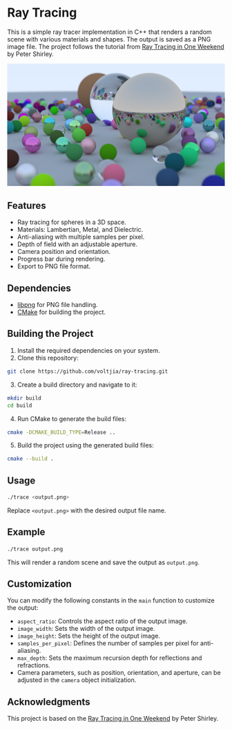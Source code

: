 # Ray Tracing

This is a simple ray tracer implementation in C++ that renders a random scene with various materials and shapes. The output is saved as a PNG image file. The project follows the tutorial from [Ray Tracing in One Weekend](https://raytracing.github.io/books/RayTracingInOneWeekend.html) by Peter Shirley.

![Example Output](example.png)

## Features

* Ray tracing for spheres in a 3D space.
* Materials: Lambertian, Metal, and Dielectric.
* Anti-aliasing with multiple samples per pixel.
* Depth of field with an adjustable aperture.
* Camera position and orientation.
* Progress bar during rendering.
* Export to PNG file format.

## Dependencies

* [libpng](http://www.libpng.org/pub/png/libpng.html) for PNG file handling.
* [CMake](https://cmake.org/) for building the project.

## Building the Project

1. Install the required dependencies on your system.
2. Clone this repository:

```bash
git clone https://github.com/voltjia/ray-tracing.git
```

3. Create a build directory and navigate to it:

```bash
mkdir build
cd build
```

4. Run CMake to generate the build files:

```bash
cmake -DCMAKE_BUILD_TYPE=Release ..
```

5. Build the project using the generated build files:

```bash
cmake --build .
```

## Usage

```bash
./trace <output.png>
```

Replace `<output.png>` with the desired output file name.

## Example

```bash
./trace output.png
```

This will render a random scene and save the output as `output.png`.

## Customization

You can modify the following constants in the `main` function to customize the output:

* `aspect_ratio`: Controls the aspect ratio of the output image.
* `image_width`: Sets the width of the output image.
* `image_height`: Sets the height of the output image.
* `samples_per_pixel`: Defines the number of samples per pixel for anti-aliasing.
* `max_depth`: Sets the maximum recursion depth for reflections and refractions.
* Camera parameters, such as position, orientation, and aperture, can be adjusted in the `camera` object initialization.

## Acknowledgments

This project is based on the [Ray Tracing in One Weekend](https://raytracing.github.io/books/RayTracingInOneWeekend.html) by Peter Shirley.
